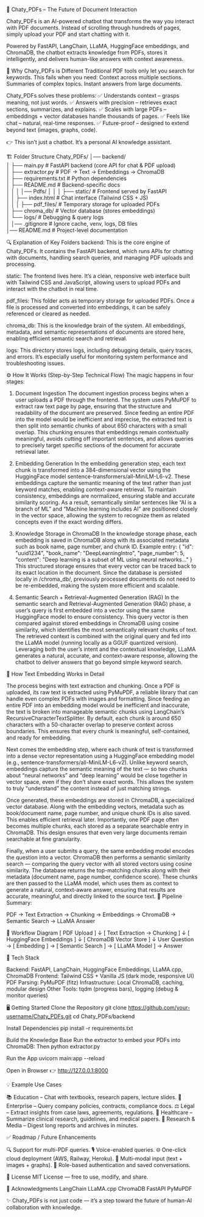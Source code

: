 🤖 Chaty_PDFs – The Future of Document Interaction

Chaty_PDFs is an AI-powered chatbot that transforms the way you interact with PDF documents. Instead of scrolling through hundreds of pages, simply upload your PDF and start chatting with it.

Powered by FastAPI, LangChain, LLaMA, HuggingFace embeddings, and ChromaDB, the chatbot extracts knowledge from PDFs, stores it intelligently, and delivers human-like answers with context awareness.

🚀 Why Chaty_PDFs is Different
Traditional PDF tools only let you search for keywords. This fails when you need:
Context across multiple sections.
Summaries of complex topics.
Instant answers from large documents.

Chaty_PDFs solves these problems:
✅ Understands context – grasps meaning, not just words.
✅ Answers with precision – retrieves exact sections, summarizes, and explains.
✅ Scales with large PDFs – embeddings + vector databases handle thousands of pages.
✅ Feels like chat – natural, real-time responses.
✅ Future-proof – designed to extend beyond text (images, graphs, code).

👉 This isn’t just a chatbot. It’s a personal AI knowledge assistant.

🏗️ Folder Structure
Chaty_PDFs/
│── backend/  
│   ├── main.py               # FastAPI backend (core API for chat & PDF upload)  
│   ├── extractor.py          # PDF → Text → Embeddings → ChromaDB  
│   ├── requirements.txt      # Python dependencies  
│   ├── README.md             # Backend-specific docs  
│   │
│   │── Pdfs/
│   │
│   ├── static/               # Frontend served by FastAPI  
│   │   ├── index.html        # Chat interface (Tailwind CSS + JS)  
│   │
│   ├── pdf_files/            # Temporary storage for uploaded PDFs  
│   ├── chroma_db/            # Vector database (stores embeddings)  
│   └── logs/                 # Debugging & query logs  
│
│── .gitignore                # Ignore cache, venv, logs, DB files  
│── README.md                 # Project-level documentation  

🔍 Explanation of Key Folders
backend: This is the core engine of Chaty_PDFs. It contains the FastAPI backend, which runs APIs for chatting with documents, handling search queries, and managing PDF uploads and processing.

static: The frontend lives here. It’s a clean, responsive web interface built with Tailwind CSS and JavaScript, allowing users to upload PDFs and interact with the chatbot in real time.

pdf_files: This folder acts as temporary storage for uploaded PDFs. Once a file is processed and converted into embeddings, it can be safely referenced or cleared as needed.

chroma_db: This is the knowledge brain of the system. All embeddings, metadata, and semantic representations of documents are stored here, enabling efficient semantic search and retrieval.

logs: This directory stores logs, including debugging details, query traces, and errors. It’s especially useful for monitoring system performance and troubleshooting issues.

⚙️ How It Works (Step-by-Step Technical Flow)
The magic happens in four stages:

1. Document Ingestion
The document ingestion process begins when a user uploads a PDF through the frontend. The system uses PyMuPDF to extract raw text page by page, ensuring that the structure and readability of the document are preserved. Since feeding an entire PDF into the model would be inefficient and imprecise, the extracted text is then split into semantic chunks of about 650 characters with a small overlap. This chunking ensures that embeddings remain contextually meaningful, avoids cutting off important sentences, and allows queries to precisely target specific sections of the document for accurate retrieval later.

2. Embedding Generation
In the embedding generation step, each text chunk is transformed into a 384-dimensional vector using the HuggingFace model sentence-transformers/all-MiniLM-L6-v2. These embeddings capture the semantic meaning of the text rather than just keyword matches, enabling context-aware retrieval. To maintain consistency, embeddings are normalized, ensuring stable and accurate similarity scoring. As a result, semantically similar sentences like “AI is a branch of ML” and “Machine learning includes AI” are positioned closely in the vector space, allowing the system to recognize them as related concepts even if the exact wording differs.

3. Knowledge Storage in ChromaDB
In the knowledge storage phase, each embedding is saved in ChromaDB along with its associated metadata such as book name, page number, and chunk ID.
Example entry:
{
  "id": "uuid1234",
  "book_name": "DeepLearningIntro",
  "page_number": 5,
  "content": "Deep learning is a subset of ML using neural networks..."
}
This structured storage ensures that every vector can be traced back to its exact location in the document. Since the database is persisted locally in /chroma_db/, previously processed documents do not need to be re-embedded, making the system more efficient and scalable.

4. Semantic Search + Retrieval-Augmented Generation (RAG)
In the semantic search and Retrieval-Augmented Generation (RAG) phase, a user’s query is first embedded into a vector using the same HuggingFace model to ensure consistency. This query vector is then compared against stored embeddings in ChromaDB using cosine similarity, which identifies the most semantically relevant chunks of text. The retrieved context is combined with the original query and fed into the LLaMA model (running locally as a GGUF quantized version). Leveraging both the user’s intent and the contextual knowledge, LLaMA generates a natural, accurate, and context-aware response, allowing the chatbot to deliver answers that go beyond simple keyword search.

🔎 How Text Embedding Works in Detail

The process begins with text extraction and chunking. Once a PDF is uploaded, its raw text is extracted using PyMuPDF, a reliable library that can handle even complex PDFs with images and formatting. Since feeding an entire PDF into an embedding model would be inefficient and inaccurate, the text is broken into manageable semantic chunks using LangChain’s RecursiveCharacterTextSplitter. By default, each chunk is around 650 characters with a 50-character overlap to preserve context across boundaries. This ensures that every chunk is meaningful, self-contained, and ready for embedding.

Next comes the embedding step, where each chunk of text is transformed into a dense vector representation using a HuggingFace embedding model (e.g., sentence-transformers/all-MiniLM-L6-v2). Unlike keyword search, embeddings capture the semantic meaning of the text — so two chunks about “neural networks” and “deep learning” would be close together in vector space, even if they don’t share exact words. This allows the system to truly "understand" the content instead of just matching strings.

Once generated, these embeddings are stored in ChromaDB, a specialized vector database. Along with the embedding vectors, metadata such as book/document name, page number, and unique chunk IDs is also saved. This enables efficient retrieval later. Importantly, one PDF page often becomes multiple chunks, each stored as a separate searchable entry in ChromaDB. This design ensures that even very large documents remain searchable at fine granularity.

Finally, when a user submits a query, the same embedding model encodes the question into a vector. ChromaDB then performs a semantic similarity search — comparing the query vector with all stored vectors using cosine similarity. The database returns the top-matching chunks along with their metadata (document name, page number, confidence score). These chunks are then passed to the LLaMA model, which uses them as context to generate a natural, context-aware answer, ensuring that results are accurate, meaningful, and directly linked to the source text.
📌 Pipeline Summary:

PDF → Text Extraction → Chunking → Embeddings → ChromaDB → Semantic Search → LLaMA Answer

📸 Workflow Diagram
[ PDF Upload ] 
       ↓
[ Text Extraction → Chunking ] 
       ↓
[ HuggingFace Embeddings ] 
       ↓
[ ChromaDB Vector Store ]
       ↓
User Question → [ Embedding ] → [ Semantic Search ] → [ LLaMA Model ] → Answer

🔧 Tech Stack

Backend: FastAPI, LangChain, HuggingFace Embeddings, LLaMA.cpp, ChromaDB
Frontend: Tailwind CSS + Vanilla JS (dark mode, responsive UI)
PDF Parsing: PyMuPDF (fitz)
Infrastructure: Local ChromaDB, caching, modular design
Other Tools: tqdm (progress bars), logging (debug & monitor queries)

🖥️ Getting Started
Clone the Repository
git clone https://github.com/your-username/Chaty_PDFs.git
cd Chaty_PDFs/backend

Install Dependencies
pip install -r requirements.txt

Build the Knowledge Base
Run the extractor to embed your PDFs into ChromaDB:
Then
python extractor.py

Run the App
uvicorn main:app --reload

Open in Browser
👉 http://127.0.0.1:8000

💡 Example Use Cases

📚 Education – Chat with textbooks, research papers, lecture slides.
🏢 Enterprise – Query company policies, contracts, compliance docs.
⚖️ Legal – Extract insights from case laws, agreements, regulations.
🏥 Healthcare – Summarize clinical research, guidelines, and medical papers.
📰 Research & Media – Digest long reports and archives in minutes.

✅ Roadmap / Future Enhancements

🔍 Support for multi-PDF queries.
🎙️ Voice-enabled queries.
🌐 One-click cloud deployment (AWS, Railway, Heroku).
🧠 Multi-modal input (text + images + graphs).
👥 Role-based authentication and saved conversations.

📜 License
MIT License — free to use, modify, and share.

🙌 Acknowledgments
LangChain
LLaMA.cpp
ChromaDB
FastAPI
PyMuPDF

✨ Chaty_PDFs is not just code — it’s a step toward the future of human-AI collaboration with knowledge.